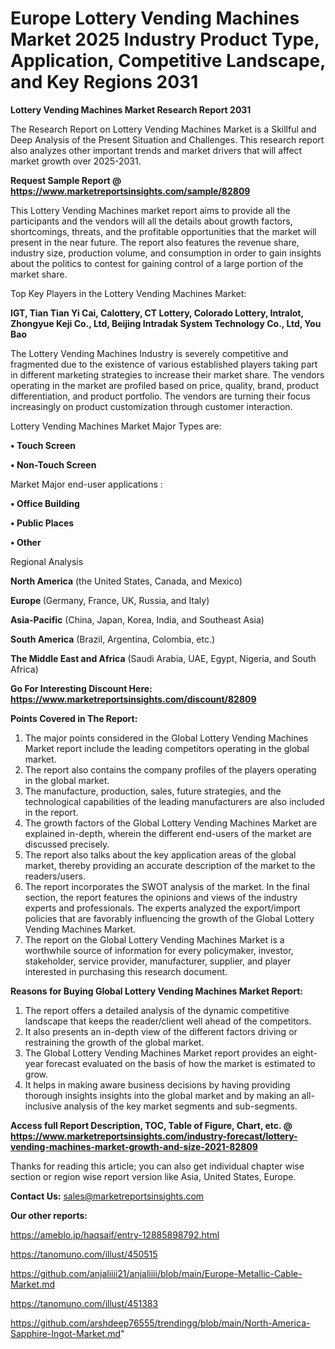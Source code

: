 # Europe Lottery Vending Machines Market 2025 Industry Product Type, Application, Competitive Landscape, and Key Regions 2031

<strong>Lottery Vending Machines Market Research Report 2031</strong>

The Research Report on Lottery Vending Machines Market is a Skillful and Deep Analysis of the Present Situation and Challenges. This research report also analyzes other important trends and market drivers that will affect market growth over 2025-2031.

<strong>Request Sample Report @ <a href=https://www.marketreportsinsights.com/sample/82809>https://www.marketreportsinsights.com/sample/82809</a></strong>

This Lottery Vending Machines market report aims to provide all the participants and the vendors will all the details about growth factors, shortcomings, threats, and the profitable opportunities that the market will present in the near future. The report also features the revenue share, industry size, production volume, and consumption in order to gain insights about the politics to contest for gaining control of a large portion of the market share.

Top Key Players in the Lottery Vending Machines Market:

<strong>IGT, Tian Tian Yi Cai, Calottery, CT Lottery, Colorado Lottery, Intralot, Zhongyue Keji Co., Ltd, Beijing Intradak System Technology Co., Ltd, You Bao</strong>

The Lottery Vending Machines Industry is severely competitive and fragmented due to the existence of various established players taking part in different marketing strategies to increase their market share. The vendors operating in the market are profiled based on price, quality, brand, product differentiation, and product portfolio. The vendors are turning their focus increasingly on product customization through customer interaction.

Lottery Vending Machines Market Major Types are:

<strong>• Touch Screen

• Non-Touch Screen</strong>

Market Major end-user applications :

<strong>• Office Building

• Public Places

• Other</strong>

Regional Analysis

</u><strong><b>North America</b></strong> (the United States, Canada, and Mexico)

<strong><b>Europe </b></strong>(Germany, France, UK, Russia, and Italy)

<strong><b>Asia-Pacific</b></strong> (China, Japan, Korea, India, and Southeast Asia)

<strong><b>South America</b></strong> (Brazil, Argentina, Colombia, etc.)

<strong><b>The Middle East and Africa</b></strong> (Saudi Arabia, UAE, Egypt, Nigeria, and South Africa)

<strong>Go For Interesting Discount Here: <a href=https://www.marketreportsinsights.com/discount/82809>https://www.marketreportsinsights.com/discount/82809</a></strong>

<strong>Points Covered in The Report:</strong>
<ol>
  <li>The major points considered in the Global Lottery Vending Machines Market report include the leading competitors operating in the global market.</li>
  <li>The report also contains the company profiles of the players operating in the global market.</li>
  <li>The manufacture, production, sales, future strategies, and the technological capabilities of the leading manufacturers are also included in the report.</li>
  <li>The growth factors of the Global Lottery Vending Machines Market are explained in-depth, wherein the different end-users of the market are discussed precisely.</li>
  <li>The report also talks about the key application areas of the global market, thereby providing an accurate description of the market to the readers/users.</li>
  <li>The report incorporates the SWOT analysis of the market. In the final section, the report features the opinions and views of the industry experts and professionals. The experts analyzed the export/import policies that are favorably influencing the growth of the Global Lottery Vending Machines Market.</li>
  <li>The report on the Global Lottery Vending Machines Market is a worthwhile source of information for every policymaker, investor, stakeholder, service provider, manufacturer, supplier, and player interested in purchasing this research document.</li>
</ol>
<strong>Reasons for Buying Global Lottery Vending Machines Market Report:</strong>

<ol>
  <li>The report offers a detailed analysis of the dynamic competitive landscape that keeps the reader/client well ahead of the competitors.</li>
  <li>It also presents an in-depth view of the different factors driving or restraining the growth of the global market.</li>
  <li>The Global Lottery Vending Machines Market report provides an eight-year forecast evaluated on the basis of how the market is estimated to grow.</li>
  <li>It helps in making aware business decisions by having providing thorough insights insights into the global market and by making an all-inclusive analysis of the key market segments and sub-segments.</li>
</ol>
<strong>Access full Report Description, TOC, Table of Figure, Chart, etc. @ <a href=https://www.marketreportsinsights.com/industry-forecast/lottery-vending-machines-market-growth-and-size-2021-82809>https://www.marketreportsinsights.com/industry-forecast/lottery-vending-machines-market-growth-and-size-2021-82809</a></strong>


Thanks for reading this article; you can also get individual chapter wise section or region wise report version like Asia, United States, Europe.

<strong>Contact Us:</strong>
sales@marketreportsinsights.com

<strong>Our other reports:</strong>

<a href=https://ameblo.jp/haqsaif/entry-12885898792.html>https://ameblo.jp/haqsaif/entry-12885898792.html</a>

<a href=https://tanomuno.com/illust/450515>https://tanomuno.com/illust/450515</a>

<a href=https://github.com/anjaliiii21/anjaliiii/blob/main/Europe-Metallic-Cable-Market.md>https://github.com/anjaliiii21/anjaliiii/blob/main/Europe-Metallic-Cable-Market.md</a>

<a href=https://tanomuno.com/illust/451383>https://tanomuno.com/illust/451383</a>

<a href=https://github.com/arshdeep76555/trendingg/blob/main/North-America-Sapphire-Ingot-Market.md>https://github.com/arshdeep76555/trendingg/blob/main/North-America-Sapphire-Ingot-Market.md</a>"
